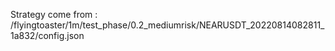 Strategy come from : /flyingtoaster/1m/test_phase/0.2_mediumrisk/NEARUSDT_20220814082811_1a832/config.json